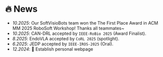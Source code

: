 # 🔥 News
- *10.2025*: Our SoftVisioBots team won the The First Place Award in ACM MM 2025 RoboSoft Workshop! Thanks all teammates~
- *10.2025*: CAN-DRL accepted by `IEEE-RoBio 2025` (Award Finalist).
- *8.2025*: EndoVLA accepted by `CoRL 2025` (spotlight). 
- *6.2025*: JEDP accepted by `IEEE-IROS-2025` (Oral).
- *12.2024*: 🎉 Establish personal webpage